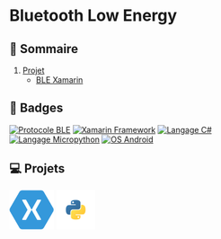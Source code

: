 # Bluetooth Low Energy

## 📌 Sommaire
1. [Projet](#💻-projets)
    * [BLE Xamarin](./Xamarin-BLE/)

## 🎯 Badges
[![Protocole BLE](https://img.shields.io/badge/Protocole-BLE-red.svg)](https://www.syscom-prorep.com/application-technologie/ble)
[![Xamarin Framework](https://img.shields.io/badge/Framework-Xamarin-blue.svg)](https://visualstudio.microsoft.com/fr/xamarin/)
[![Langage C#](https://img.shields.io/badge/Langage-CSharp-blue.svg)](https://learn.microsoft.com/fr-fr/dotnet/csharp/)
[![Langage Micropython](https://img.shields.io/badge/Langage-MicroPython-blue.svg)](https://docs.micropython.org/en/latest/)
[![OS Android](https://img.shields.io/badge/OS-Android-yellow.svg)](https://www.android.com/intl/fr_fr/)

## 💻 Projets

[<img src='asset/xamarin.svg' height="70">](./Xamarin-BLE/)
[<img src='asset/python-svgrepo-com.svg' height="70">](./Micropython-BLE/)